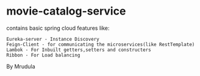 # movie-catalog-service

contains basic spring cloud features like:

    Eureka-server - Instance Discovery
    Feign-Client - for communicating the microservices(like RestTemplate)
    Lambok - For Inbuilt getters,setters and constructers
    Ribbon - For Load balancing
   By Mrudula
